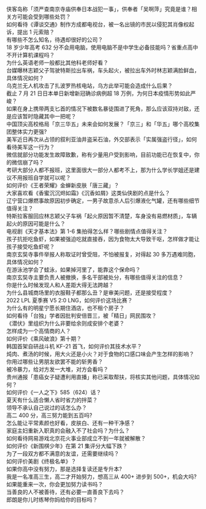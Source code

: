 侠客岛称「须严查南京寺庙供奉日本战犯一事」，供奉者「吴啊萍」究竟是谁？相关方可能会受到哪些处罚？  
如何看待《谭谈交通》制作方成都电视台，被一名出镜的市民以侵犯其肖像权起诉，提出 1 元索赔？  
有哪些不怎么知名，待遇却很好的公司？  
18 岁少年高考 632 分不会用电脑，使用电脑不是中学生必备技能吗？省重点高中不开计算机课程吗？  
为什么英语老师一般都比其他科老师好看？  
台媒曝林志颖父子驾驶特斯拉出车祸，车头起火，被拉出车外时林志颖满脸鲜血，具体情况如何？  
乌克兰无人机攻击了扎波罗热核电站，乌方此举可能会造成什么后果？  
截止 7 月 21 日日本单日新增新冠确诊病例超 18 万例，为何日本疫情形势如此严峻？  
如果在身上携带两支匕首的情况下被数名暴徒围进了死角，那么应该双持对敌，还是应该暂时隐藏其中一把呢？  
中国顶尖高校格局「京三华五」未来会如何发展？「京三」和「华五」哪个高校集团整体实力更强?  
美军近日再次从占领的叙利亚油井盗采石油，外交部表示「实属强盗行径」，如何看待美军这一行为？  
微信就部分功能发生故障致歉，称有少量用户受到影响，目前功能已在恢复中，你的微信崩了吗？  
考研大部分人都不报班，这里面很大一部分人都考不上，那为什么学长学姐还是建议不用报班自学就可以呢？  
如何评价《王者荣耀》金蝉新皮肤「唐三藏」？  
大家喜欢看《香蜜沉沉烬如霜》《沉香如屑》这类仙侠剧的点是什么？  
辽宁营口爆燃事故原因初步确定，一男子故意杀人后引爆液化气罐，还有哪些细节值得关注？  
特斯拉客服回应林志颖父子车祸「起火原因暂不清楚，车身没有易燃材质」，车辆起火的原因可能是什么？  
电视剧《天才基本法》第 1-6 集拍得怎么样？哪些剧情点值得关注？  
孩子抗拒吃鱼虾，如果被强迫吃就直接吞，因为食物太大导致干呕，怎样做才能让孩子接受吃鱼虾呢？  
南京玄奘寺事件举报人称取证时曾受阻，不怕被报复，对得起 30 多万遇难同胞，具体情况如何？  
在游泳池学会了蛙泳，如果掉河里了，能靠这个保命吗？  
南京玄奘寺主要负责人被撤换，多名干部被处分，有哪些值得关注的信息？  
你是什么时候发现人和人差距大得无法跨越？  
为什么县城商场里的衣服鞋子都那么丑？是审美问题，还是接受程度？  
2022 LPL 夏季赛 V5 2:0 LNG，如何评价这场比赛？  
为什么有的明星宁愿长期住酒店，也不租个房子？  
如何看待「台独」学者因批判安倍晋三，被「精日」网民围攻？  
《潜伏》里组织为什么非要给余则成安排个老婆？  
怎样成为一个高情商的人？  
如何评价《乘风破浪》第十期？  
韩国首架自研战斗机 KF-21 首飞，如何评价其技术水平？  
炖肉、煮汤的时候，用大火还是小火？对于食物的口感口味会产生怎样的影响？  
你用过哪些让男朋友欲罢不能的斩男香？  
被冷暴力，给对方发一大堆，对方会看吗？  
贵州通报「患癌女子疑遭利用直播」称已采取帮扶，将核实其他问题，具体情况如何？  
如何评价《一人之下》585（624）话？  
夏天有什么适合懒人省时省力的拌菜？  
领导不承认自己说过的话怎么办？  
高二 400 分，高三努力能到五百吗?  
怎么能让平常素颜也好看，皮肤白、还有一种干净感？  
家庭主妇重新入职真的会融入不了社会吗？为什么？  
如何看待网易游戏北京花火事业部成立不到一年就被解散？  
如何评价《新围棋少年》在第 21 集评分大幅下跌？  
为了一段双方都不满意的友谊，还需要继续吗？  
如何评价美剧《终极名单》？  
如果你高中没有努力，那是选择复读还是专升本?  
我是一名准高三生，高二才开始努力，想高三从 400+ 进步到 500+，机会大吗?  
如果能重来一次，你会更加努力读书吗？  
当善良的人不被善待，还有必要一直善良下去吗？  
郎朗是你儿时练琴你妈给你的目标吗？  

